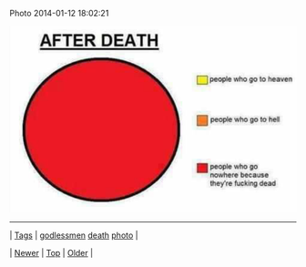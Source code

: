 <!--
title: Photo 2014-01-12 18
date: 2020-06-28T15:27:00.246Z
tags: godlessmen, death, photo
-->


Photo 2014-01-12 18:02:21

![](73108264801-0.png)

<!--BOTTOM-POST-NAVIGATION-->
---

| [Tags](tags.md) | [godlessmen](tag-godlessmen.md) [death](tag-death.md) [photo](tag-photo.md) |

| [Newer](73094922976.md) | [Top](index.md) | [Older](73114514072.md) |